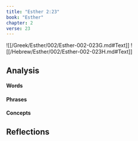 ```yaml
---
title: "Esther 2:23"
book: "Esther"
chapter: 2
verse: 23
---
```

![[/Greek/Esther/002/Esther-002-023G.md#Text]]
![[/Hebrew/Esther/002/Esther-002-023H.md#Text]]

## Analysis

#### Words

#### Phrases

#### Concepts

## Reflections
